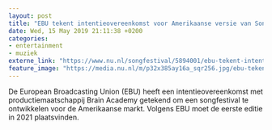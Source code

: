 ```yaml
---
layout: post
title: "EBU tekent intentieovereenkomst voor Amerikaanse versie van Songfestival"
date: Wed, 15 May 2019 21:11:38 +0200
categories: 
- entertainment 
- muziek 
externe_link: "https://www.nu.nl/songfestival/5894001/ebu-tekent-intentieovereenkomst-voor-amerikaanse-versie-van-songfestival.html"
feature_image: "https://media.nu.nl/m/p32x385ay16a_sqr256.jpg/ebu-tekent-intentieovereenkomst-voor-amerikaanse-versie-van-songfestival.jpg"
---
```


De European Broadcasting Union (EBU) heeft een intentieovereenkomst met productiemaatschappij Brain Academy getekend om een songfestival te ontwikkelen voor de Amerikaanse markt. Volgens EBU moet de eerste editie in 2021 plaatsvinden.
